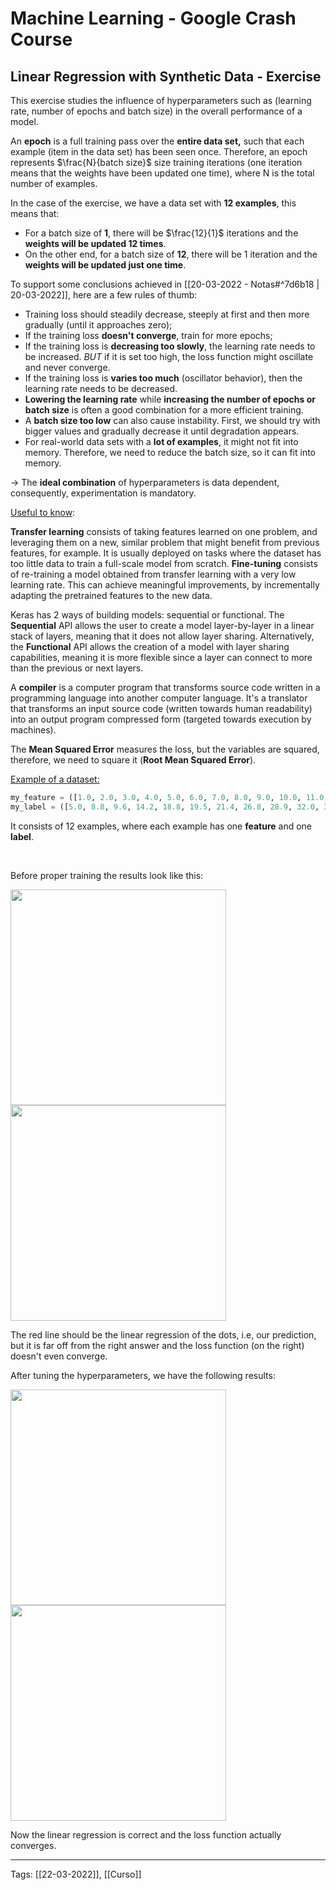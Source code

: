 # Machine Learning - Google Crash Course
## Linear Regression with Synthetic Data - Exercise
This exercise studies the influence of hyperparameters such as (learning rate, number of epochs and batch size) in the overall performance of a model.

An **epoch** is a full training pass over the **entire data set,** such that each example (item in the data set) has been seen once. Therefore, an epoch represents $\frac{N}{batch size}$ size training iterations (one iteration means that the weights have been updated one time), where N is the total number of examples.

In the case of the exercise, we have a data set with **12 examples**, this means that:
- For a batch size of **1**, there will be $\frac{12}{1}$ iterations and the **weights will be updated 12 times**.
- On the other end, for a batch size of **12**, there will be 1 iteration and the **weights will be updated just one time**.

To support some conclusions achieved in [[20-03-2022 - Notas#^7d6b18 | 20-03-2022]], here are a few rules of thumb:
- Training loss should steadily decrease, steeply at first and then more gradually (until it approaches zero);
- If the training loss **doesn't converge**, train for more epochs;
- If the training loss is **decreasing too slowly**, the learning rate needs to be increased. *BUT* if it is set too high, the loss function might oscillate and never converge.
- If the training loss is **varies too much** (oscillator behavior), then the learning rate needs to be decreased.
- **Lowering the learning rate** while **increasing the number of epochs or batch size** is often a good combination for a more efficient training.
- A **batch size too low** can also cause instability. First, we should try with bigger values and gradually decrease it until degradation appears.
- For real-world data sets with a **lot of examples**, it might not fit into memory. Therefore, we need to reduce the batch size, so it can fit into memory.

-> The **ideal combination** of hyperparameters is data dependent, consequently, experimentation is mandatory.


<u>Useful to know</u>: 

**Transfer learning** consists of taking features learned on one problem, and leveraging them on a new, similar problem that might benefit from previous features, for example. It is usually deployed on tasks where the dataset has too little data to train a full-scale model from scratch. **Fine-tuning** consists of re-training a model obtained from transfer learning with a very low learning rate. This can achieve meaningful improvements, by incrementally adapting the pretrained features to the new data.

Keras has 2 ways of building models: sequential or functional. The **Sequential** API allows the user to create a model layer-by-layer in a linear stack of layers, meaning that it does not allow layer sharing. Alternatively, the **Functional** API allows the creation of a model with layer sharing capabilities, meaning it is more flexible since a layer can connect to more than the previous or next layers.

A **compiler** is a computer program that transforms source code written in a programming language into another computer language. It's a translator that transforms an input source code (written towards human readability) into an output program compressed form (targeted towards execution by machines).

The **Mean Squared Error** measures the loss, but the variables are squared, therefore, we need to square it (**Root Mean Squared Error**).

<u>Example of a dataset:</u>
```python
my_feature = ([1.0, 2.0, 3.0, 4.0, 5.0, 6.0, 7.0, 8.0, 9.0, 10.0, 11.0, 12.0])
my_label = ([5.0, 8.8, 9.6, 14.2, 18.8, 19.5, 21.4, 26.8, 28.9, 32.0, 33.8, 38.2])
```

It consists of 12 examples, where each example has one **feature** and one **label**.

&nbsp;

Before proper training the results look like this:
<p float="left">
	<img src="https://i.ibb.co/J7B8f7v/1.png" width=345>
	<img src="https://i.ibb.co/1RGvMNy/2.png" width=345>
</p>
The red line should be the linear regression of the dots, i.e, our prediction, but it is far off from the right answer and the loss function (on the right) doesn't even converge.

After tuning the hyperparameters, we have the following results:
<p float="left">
	<img src="https://i.ibb.co/FzYkQZm/3.png" width=345>
	<img src="https://i.ibb.co/LvgVgt6/4.png" width=345>
</p>

Now the linear regression is correct and the loss function actually converges.


---
Tags:
[[22-03-2022]], [[Curso]]